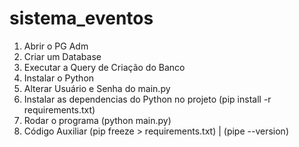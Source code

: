 # sistema_eventos

1. Abrir o PG Adm
2. Criar um Database
3. Executar a Query de Criação do Banco
4. Instalar o Python
5. Alterar Usuário e Senha do main.py
6. Instalar as dependencias do Python no projeto (pip install -r requirements.txt)
7. Rodar o programa (python main.py)
8. Código Auxiliar (pip freeze > requirements.txt) | (pipe --version)
